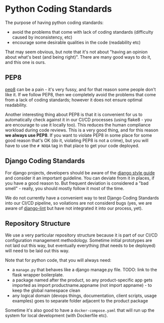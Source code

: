 # Python Coding Standards

The purpose of having python coding standards:

 * avoid the problems that come with lack of coding standards (difficulty caused by inconsistency, etc)
 * encourage some desirable qualities in the code (readability etc)

That may seem obvious, but note that it's not about "having an opinion about what's best (and being right)". There are many good ways to do it, and this one is ours.


## PEP8

[pep8](https://www.python.org/dev/peps/pep-0008/) can be a pain - it's very fussy, and for that reason some people don't like it. If we follow PEP8, then we completely avoid the problems that come from a lack of coding standards; however it does not ensure optimal readability.

Another interesting thing about PEP8 is that it is convenient for us to automatically check against it in our CI/CD processes (using flake8 - you are encourage to use it locally too). This reduces the human compliance workload during code reviews. This is a very good thing, and for this reason **we always use PEP8**. If you want to violate PEP8 in some place for some good reason that's OK (do it, violating PEP8 is not a crime), but you will have to use the `# NOQA` tag in that place to get your code deployed.


## Django Coding Standards

For django projects, developers should be aware of the [django style guide](https://docs.djangoproject.com/en/dev/internals/contributing/writing-code/coding-style/) and consider it an important guideline. You can deviate from it in places, if you have a good reason to. But frequent deviation is considered a "bad smell" - really, you should mostly follow it most of the time. 

We do not currently have a convenient way to test Django Coding Standards into our CI/CD pipeline, so voilations are not considerd bugs (yes, we are aware of [django-lint](https://chris-lamb.co.uk/projects/django-lint) but have not integrated it into our process, yet).


## Repository Structure

We use a very particular repository structure because it is part of our CI/CD configuration management methodology. Sometime initial prototypes are not laid out this way, but eventually everything (that needs to be deployed) will need to be laid out this way.

Note that for python code, that you will always need:

 * a `manage.py` that behaves like a django manage.py file.
   TODO: link to the flask wrapper boilerplate.
 * a package named after the product, so any product-specific app gets
   imported as import productname.appname (not import appname) - to keep
   the global namespace clean
 * any logical domain (devops things, documentation, client scripts,
   usage examples) goes to separate folder adjacent to the product
   package

Sometime it's also good to have a `docker-compose.yaml` that will run up the system for local development (with Dockerfile etc). 
